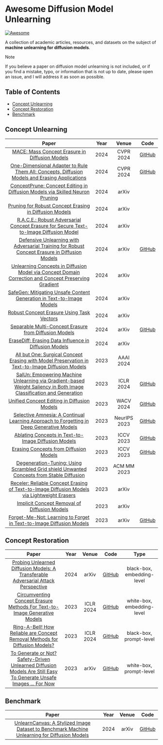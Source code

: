 # Awesome Diffusion Model Unlearning

[![Awesome](https://awesome.re/badge.svg)](https://awesome.re)

A collection of academic articles, resources, and datasets on the subject of **machine unlearning for diffusion models**.

> [!NOTE]
> If you believe a paper on diffusion model unlearning is not included, or if you find a mistake, typo, or information that is not up to date, please open an issue, and I will address it as soon as possible.

## Table of Contents

- [Concept Unlearning](#concept-unlearning)
- [Concept Restoration](#concept-restoration)
- [Benchmark](#benchmark)

## Concept Unlearning

| Paper                                                        | Year | Venue     | Code                                                         |
| :----------------------------------------------------------: | :--: | :-------: | :----------------------------------------------------------: |
| [MACE: Mass Concept Erasure in Diffusion Models](https://arxiv.org/abs/2403.06135) | 2024 | CVPR 2024 | [GitHub](https://github.com/Shilin-LU/MACE) |
| [One-Dimensional Adapter to Rule Them All: Concepts, Diffusion Models and Erasing Applications](https://arxiv.org/abs/2312.16145) | 2024 | CVPR 2024 | [GitHub](https://github.com/Con6924/SPM) |
| [ConceptPrune: Concept Editing in Diffusion Models via Skilled Neuron Pruning](https://arxiv.org/abs/2405.19237) | 2024 | arXiv |  |
| [Pruning for Robust Concept Erasing in Diffusion Models](https://arxiv.org/abs/2405.16534) | 2024 | arXiv |  |
| [R.A.C.E.: Robust Adversarial Concept Erasure for Secure Text-to-Image Diffusion Model](https://arxiv.org/abs/2405.16341) | 2024 | arXiv | |
| [Defensive Unlearning with Adversarial Training for Robust Concept Erasure in Diffusion Models](https://arxiv.org/abs/2405.15234) | 2024 | arXiv | [GitHub](https://github.com/OPTML-Group/AdvUnlearn) |
| [Unlearning Concepts in Diffusion Model via Concept Domain Correction and Concept Preserving Gradient](https://arxiv.org/abs/2405.15304) | 2024 | arXiv |  |
| [SafeGen: Mitigating Unsafe Content Generation in Text-to-Image Models](https://arxiv.org/abs/2404.06666) | 2024 | arXiv |  |
| [Robust Concept Erasure Using Task Vectors](https://arxiv.org/abs/2404.03631) | 2024 | arXiv |  |
| [Separable Multi-Concept Erasure from Diffusion Models](https://arxiv.org/abs/2402.05947) | 2024 | arXiv | [GitHub](https://github.com/Dlut-lab-zmn/SepCE4MU) |
| [EraseDiff: Erasing Data Influence in Diffusion Models](https://arxiv.org/abs/2401.05779) | 2024 | arXiv |  |
| [All but One: Surgical Concept Erasing with Model Preservation in Text-to-Image Diffusion Models](https://arxiv.org/abs/2312.12807) | 2023 | AAAI 2024 |                                                              |
| [SalUn: Empowering Machine Unlearning via Gradient-based Weight Saliency in Both Image Classification and Generation](https://arxiv.org/abs/2310.12508) | 2023 | ICLR 2024 | [GitHub](https://github.com/OPTML-Group/Unlearn-Saliency) |
| [Unified Concept Editing in Diffusion Models](https://arxiv.org/abs/2308.14761) | 2023 | WACV 2024 | [GitHub](https://github.com/rohitgandikota/unified-concept-editing) |
| [Selective Amnesia: A Continual Learning Approach to Forgetting in Deep Generative Models](https://arxiv.org/abs/2305.10120) | 2023 | NeurIPS 2023 | [GitHub](https://github.com/clear-nus/selective-amnesia)     |
| [Ablating Concepts in Text-to-Image Diffusion Models](https://arxiv.org/abs/2303.13516) | 2023 | ICCV 2023 | [GitHub](https://github.com/nupurkmr9/concept-ablation)      |
| [Erasing Concepts from Diffusion Models](https://arxiv.org/abs/2303.07345) | 2023 | ICCV 2023 | [GitHub](https://github.com/rohitgandikota/erasing)          |
| [Degeneration-Tuning: Using Scrambled Grid shield Unwanted Concepts from Stable Diffusion](https://arxiv.org/abs/2308.02552) | 2023 | ACM MM 2023 |  |
| [Receler: Reliable Concept Erasing of Text-to-Image Diffusion Models via Lightweight Erasers](https://arxiv.org/abs/2311.17717) | 2023 | arXiv |  |
| [Implicit Concept Removal of Diffusion Models](https://arxiv.org/abs/2310.05873) | 2023 | arXiv |  |
| [Forget-Me-Not: Learning to Forget in Text-to-Image Diffusion Models](https://arxiv.org/abs/2303.17591) | 2023 | arXiv     | [GitHub](https://github.com/SHI-Labs/Forget-Me-Not)          |

## Concept Restoration

|                            Paper                             | Year |   Venue   |                             Code                             |            Type            |
| :----------------------------------------------------------: | :--: | :-------: | :----------------------------------------------------------: | :------------------------: |
| [Probing Unlearned Diffusion Models: A Transferable Adversarial Attack Perspective](https://arxiv.org/abs/2404.19382) | 2024 |   arXiv   |           [GitHub](https://github.com/hxxdtd/PUND)           | black-box, embedding-level |
| [Circumventing Concept Erasure Methods For Text-to-Image Generative Models](https://arxiv.org/abs/2308.01508) | 2023 | ICLR 2024 | [GitHub](https://github.com/NYU-DICE-Lab/circumventing-concept-erasure) | white-box, embedding-level |
| [Ring-A-Bell! How Reliable are Concept Removal Methods for Diffusion Models?](https://arxiv.org/abs/2310.10012) | 2023 | ICLR 2024 |     [GitHub](https://github.com/chiayi-hsu/Ring-A-Bell)      |  black-box, prompt-level   |
| [To Generate or Not? Safety-Driven Unlearned Diffusion Models Are Still Easy To Generate Unsafe Images ... For Now](https://arxiv.org/abs/2310.11868) | 2023 |   arXiv   | [GitHub](https://github.com/OPTML-Group/Diffusion-MU-Attack) |  white-box, prompt-level   |

## Benchmark

|                            Paper                             | Year | Venue |                          Code                          |
| :----------------------------------------------------------: | :--: | :---: | :----------------------------------------------------: |
| [UnlearnCanvas: A Stylized Image Dataset to Benchmark Machine Unlearning for Diffusion Models](https://arxiv.org/abs/2402.11846) | 2024 | arXiv | [GitHub](https://github.com/OPTML-Group/UnlearnCanvas) |


